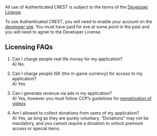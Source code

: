 All use of Authenticated CREST is subject to the terms of the [Developer License](https://developers.eveonline.com/resource/license-agreement).

To use Authenticated CREST, you will need to enable your account on the [developer site](https://developers.eveonline.com). You must have paid for eve at some point in the past and you will need to agree to the Developer License.

## Licensing FAQs
1) Can I charge people real life money for my application?  
A) No.

2) Can I charge people ISK (the in-game currency) for access to my application?  
A) Yes

3) Can I generate revenue via ads in my application?  
A) Yes, however you must follow CCP’s guidelines for [monetization of videos](http://community.eveonline.com/support/policies/monetization-of-videos-policy/)

4) Am I allowed to collect donations from users of my application?  
A) Yes, as long as they are purely voluntary. “Donations” may not be mandatory, and you cannot require a donation to unlock premium access or special items.
